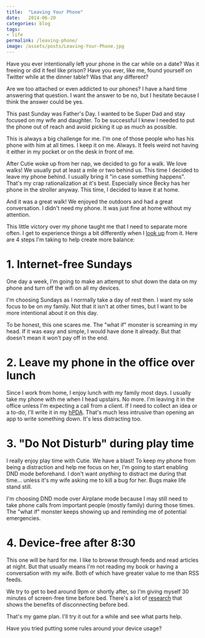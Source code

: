 ```yaml
---
title:  "Leaving Your Phone"
date:   2014-06-20
categories: blog
tags:
- life
permalink: /leaving-phone/
image: /assets/posts/Leaving-Your-Phone.jpg
---
```


Have you ever intentionally left your phone in the car while on a date? Was it freeing or did it feel like prison? Have you ever, like me, found yourself on Twitter while at the dinner table? Was that any different?

<!--more-->

Are we too attached or even addicted to our phones? I have a hard time answering that question. I want the answer to be no, but I hesitate because I think the answer could be yes.

This past Sunday was Father's Day. I wanted to be Super Dad and stay focused on my wife and daughter. To be successful I knew I needed to put the phone out of reach and avoid picking it up as much as possible.

This is always a big challenge for me. I'm one of those people who has his phone with him at all times. I keep it on me. Always. It feels weird not having it either in my pocket or on the desk in front of me.

After Cutie woke up from her nap, we decided to go for a walk. We love walks! We usually put at least a mile or two behind us. This time I decided to leave my phone behind. I usually bring it "in case something happens". That's my crap rationalization at it's best. Especially since Becky has her phone in the stroller anyway. This time, I decided to leave it at home.

And it was a great walk! We enjoyed the outdoors and had a great conversation. I didn't need my phone. It was just fine at home without my attention.

This little victory over my phone taught me that I need to separate more often. I get to experience things a bit differently when I [look up][2] from it. Here are 4 steps I'm taking to help create more balance:

# 1\. Internet-free Sundays

One day a week, I'm going to make an attempt to shut down the data on my phone and turn off the wifi on all my devices.

I'm choosing Sundays as I normally take a day of rest then. I want my sole focus to be on my family. Not that it isn't at other times, but I want to be more intentional about it on this day.

To be honest, this one scares me. The "what if" monster is screaming in my head. If it was easy and simple, I would have done it already. But that doesn't mean it won't pay off in the end.

# 2\. Leave my phone in the office over lunch

Since I work from home, I enjoy lunch with my family most days. I usually take my phone with me when I head upstairs. No more. I'm leaving it in the office unless I'm expecting a call from a client. If I need to collect an idea or a to-do, I'll write it in my [hPDA][3]. That's much less intrusive than opening an app to write something down. It's less distracting too.

# 3\. "Do Not Disturb" during play time

I really enjoy play time with Cutie. We have a blast! To keep my phone from being a distraction and help me focus on her, I'm going to start enabling DND mode beforehand. I don't want _anything_ to distract me during that time… unless it's my wife asking me to kill a bug for her. Bugs make life stand still.

I'm choosing DND mode over Airplane mode because I may still need to take phone calls from important people (mostly family) during those times. The "what if" monster keeps showing up and reminding me of potential emergencies.

# 4\. Device-free after 8:30

This one will be hard for me. I like to browse through feeds and read articles at night. But that usually means I'm not reading my book or having a conversation with my wife. Both of which have greater value to me than RSS feeds.

We try to get to bed around 9pm or shortly after, so I'm giving myself 30 minutes of screen-free time before bed. There's a lot of [research][4] that shows the benefits of disconnecting before bed.

That's my game plan. I'll try it out for a while and see what parts help.

Have you tried putting some rules around your device usage?

[1]: http://joebuhlig.com/wp-content/uploads/2014/06/Leaving-Your-Phone.jpg
[2]: https://www.youtube.com/watch?v=Z7dLU6fk9QY
[3]: http://en.wikipedia.org/wiki/Hipster_PDA
[4]: http://www.reuters.com/article/2011/03/07/us-sleep-technology-idUSTRE7260RH20110307